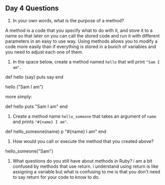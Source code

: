 ## Day 4 Questions

1. In your own words, what is the purpose of a method?

A method is a code that you specify what to do with it, and store it to a name so that later on you can call the stored code and run it with different parameters in an easy to use way.  Using methods allows you to modify a code more easily than if everything is stored in a bunch of variables and you need to adjust each one of them.

1. In the space below, create a method named `hello` that will print `"Sam I am"`.

def hello (say)
  puts say
end

hello ("Sam I am")

more simply:

def hello
  puts "Sam I am"
end

1. Create a method name `hello_someone` that takes an argument of `name` and prints `"#{name} I am"`.

def hello_someone(name)
  p "#{name} I am"
end


1. How would you call or execute the method that you created above?

hello_someone("Sam")

1. What questions do you still have about methods in Ruby?
i am a bit confused by methods that use return.  i understand using return is like assigning a variable but what is confusing to me is that you don't need to say return for your code to know to do.
